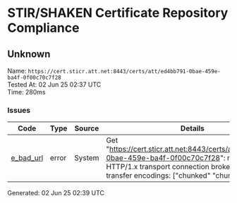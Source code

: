 # STIR/SHAKEN Certificate Repository Compliance

## Unknown

Name: `https://cert.sticr.att.net:8443/certs/att/ed4bb791-0bae-459e-ba4f-0f00c70c7f28`\
Tested At: 02 Jun 25 02:37 UTC\
Time: 280ms

### Issues

| Code | Type | Source | Details |
|------|------|--------|---------|
| [e_bad_url](../../ISSUES/e_bad_url/README.md) | error | System | Get "https://cert.sticr.att.net:8443/certs/att/ed4bb791-0bae-459e-ba4f-0f00c70c7f28": net/http: HTTP/1.x transport connection broken: too many transfer encodings: ["chunked" "chunked"] |

Generated: 02 Jun 25 02:39 UTC